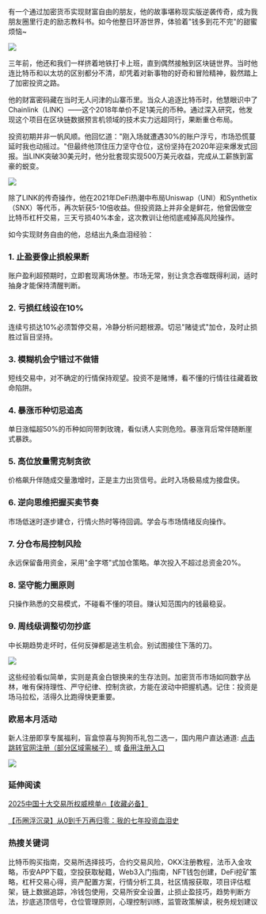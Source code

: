 有一个通过加密货币实现财富自由的朋友，他的故事堪称现实版逆袭传奇，成为我朋友圈里行走的励志教科书。如今他整日环游世界，体验着"钱多到花不完"的甜蜜烦恼~

![](https://ac63e02.webp.li/chaobifacaidemijue-001.png)

三年前，他还和我们一样挤着地铁打卡上班，直到偶然接触到区块链世界。当时他连比特币和以太坊的区别都分不清，却凭着对新事物的好奇和冒险精神，毅然踏上了加密投资之路。

他的财富密码藏在当时无人问津的山寨币里。当众人追逐比特币时，他慧眼识中了Chainlink（LINK）——这个2018年单价不足1美元的币种。通过深入研究，他发现这个项目在区块链数据预言机领域的技术实力远超同行，果断重仓布局。

投资初期并非一帆风顺。他回忆道："刚入场就遭遇30%的账户浮亏，市场恐慌蔓延时我也动摇过。"但最终他顶住压力坚守仓位，这份坚持在2020年迎来爆发式回报。当LINK突破30美元时，他分批套现实现500万美元收益，完成从工薪族到富豪的蜕变。

![](https://ac63e02.webp.li/chaobifacaidemijue-002.png)

除了LINK的传奇操作，他在2021年DeFi热潮中布局Uniswap（UNI）和Synthetix（SNX）等代币，再次斩获5-10倍收益。但投资路上并非全是鲜花，他曾因做空比特币杠杆交易，三天亏损40%本金，这次教训让他彻底戒掉高风险操作。

如今实现财务自由的他，总结出九条血泪经验：

### 1. 止盈要像止损般果断
账户盈利超预期时，立即套现离场休整。市场无常，别让贪念吞噬既得利润，适时抽身才能保持清醒判断。

### 2. 亏损红线设在10%
连续亏损达10%必须暂停交易，冷静分析问题根源。切忌"赌徒式"加仓，及时止损胜过盲目坚持。

### 3. 模糊机会宁错过不做错
短线交易中，对不确定的行情保持观望。投资不是赌博，看不懂的行情往往藏着致命陷阱。

### 4. 暴涨币种切忌追高
单日涨幅超50%的币种如同带刺玫瑰，看似诱人实则危险。暴涨背后常伴随断崖式暴跌。

### 5. 高位放量需克制贪欲
价格飙升伴随成交量激增时，正是主力出货信号。此时入场极易成为接盘侠。

### 6. 逆向思维把握买卖节奏
市场低迷时逐步建仓，行情火热时等待回调。学会与市场情绪反向操作。

### 7. 分仓布局控制风险
永远保留备用资金，采用"金字塔"式加仓策略。单次投入不超过总资金20%。

### 8. 坚守能力圈原则
只操作熟悉的交易模式，不碰看不懂的项目。赚认知范围内的钱最稳妥。

### 9. 周线级调整切勿抄底
中长期趋势走坏时，任何反弹都是逃生机会。别试图接住下落的刀。

![](https://ac63e02.webp.li/chaobifacaidemijue-003.png)

这些经验看似简单，实则是真金白银换来的生存法则。加密货币市场如同数字丛林，唯有保持理性、严守纪律、控制贪欲，方能在波动中把握机遇。记住：投资是场马拉松，活得久比跑得快更重要。


### 欧易本月活动
新人注册即享专属福利，盲盒惊喜与狗狗币礼包二选一，国内用户直达通道:  [点击跳转官网注册（部分区域需梯子）](https://www.okx.com/zh-hans/join/74873351)  或 [备用注册入口](https://www.chouyi.world/zh-hans/join/18639032)

[![](https://fe095ec.webp.li/top-10-exchanges-001.jpg)](https://www.chouyi.world/zh-hans/join/18639032)


### 延伸阅读
[2025中国十大交易所权威榜单🔥【收藏必备】](https://btc8848.com/top-10-exchanges/)

[【币圈浮沉录】从0到千万再归零：我的七年投资血泪史](https://heiyetouzi.xyz/biquanstory001/)


### 热搜关键词
比特币购买指南，交易所选择技巧，合约交易风险，OKX注册教程，法币入金攻略，币安APP下载，空投获取秘籍，Web3入门指南，NFT钱包创建，DeFi挖矿策略，杠杆交易心得，资产配置方案，行情分析工具，社区情报获取，项目评估框架，链上数据追踪，冷钱包使用，交易所安全设置，止损止盈技巧，趋势判断方法，抄底逃顶信号，仓位管理原则，心理控制训练，监管政策解读，税务规划建议